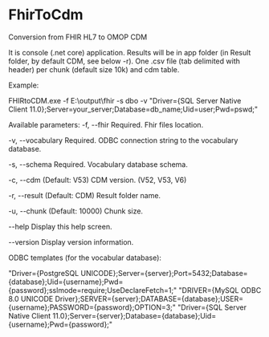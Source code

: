 # FhirToCdm
Conversion from FHIR HL7 to OMOP CDM

It is console (.net core) application. Results will be in app folder (in Result folder, by default CDM, see below -r). One .csv file (tab delimited with header) per chunk (default size 10k) and cdm table.

Example:

FHIRtoCDM.exe -f E:\output\fhir -s dbo -v "Driver={SQL Server Native Client 11.0};Server=your_server;Database=db_name;Uid=user;Pwd=pswd;"

Available parameters:
  -f, --fhir          Required. Fhir files location.

  -v, --vocabulary    Required. ODBC connection string to the vocabulary
                      database.

  -s, --schema        Required. Vocabulary database schema.

  -c, --cdm           (Default: V53) CDM version. (V52, V53, V6)

  -r, --result        (Default: CDM) Result folder name.

  -u, --chunk         (Default: 10000) Chunk size.

  --help              Display this help screen.

  --version           Display version information.

ODBC templates (for the vocabular database):

"Driver={PostgreSQL UNICODE};Server={server};Port=5432;Database={database};Uid={username};Pwd={password};sslmode=require;UseDeclareFetch=1;"
"DRIVER={MySQL ODBC 8.0 UNICODE Driver};SERVER={server};DATABASE={database};USER={username};PASSWORD={password};OPTION=3;"
"Driver={SQL Server Native Client 11.0};Server={server};Database={database};Uid={username};Pwd={password};"
